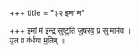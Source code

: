 +++
title = "३२ इमां म"

+++
इ॒मां म॑ इन्द्र सुष्टु॒तिं जु॒षस्व॒ प्र सु माम॑व ।  
उ॒त प्र व॑र्धया म॒तिम् ॥